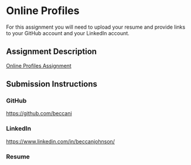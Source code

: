 
# Online Profiles
For this assignment you will need to upload your resume and provide links to your GitHub account and your LinkedIn account.

## Assignment Description
[Online Profiles Assignment](https://education.launchcode.org/liftoff/modules/assignments/online-profiles)

## Submission Instructions
 
### GitHub

https://github.com/beccani
 
### LinkedIn

https://www.linkedin.com/in/beccanjohnson/

### Resume

